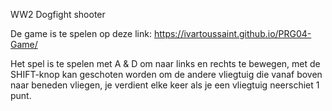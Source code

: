 WW2 Dogfight shooter

De game is te spelen op deze link:  https://ivartoussaint.github.io/PRG04-Game/

Het spel is te spelen met A & D om naar links en rechts te bewegen, met de SHIFT-knop kan geschoten worden om de andere vliegtuig die vanaf boven naar beneden vliegen, je verdient elke keer als je een vliegtuig neerschiet 1 punt.
